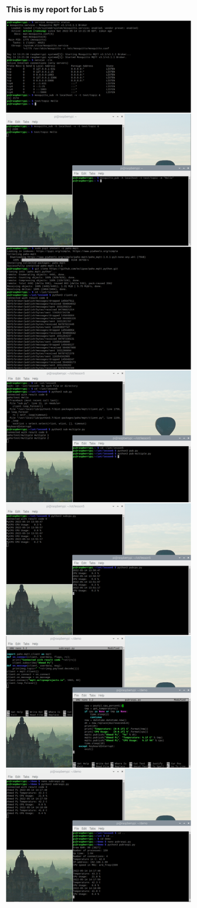 ## This is my report for Lab 5
![](/media/Lab5_1.PNG)
![](/media/Lab5_2.PNG)
![](/media/Lab5_3.PNG)
![](/media/Lab5_4.PNG)
![](/media/Lab5_5.PNG)
![](/media/Lab5_6.PNG)
![](/media/Lab5_7.PNG)
